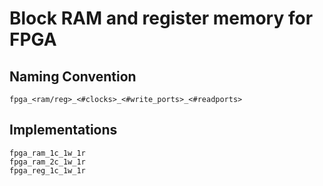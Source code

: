 # Block RAM and register memory for FPGA

## Naming Convention

```
fpga_<ram/reg>_<#clocks>_<#write_ports>_<#readports>
```

## Implementations

```
fpga_ram_1c_1w_1r
fpga_ram_2c_1w_1r
fpga_reg_1c_1w_1r
```

